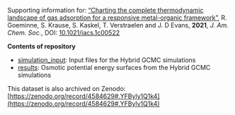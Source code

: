 Supporting information for: [“Charting the complete thermodynamic landscape of gas adsorption for a responsive metal-organic framework”](https://doi.org/10.1021/jacs.1c00522), R. Goeminne, S. Krause, S. Kaskel, T. Verstraelen and J. D Evans, **2021**, _J. Am. Chem. Soc._, DOI: [10.1021/jacs.1c00522](https://doi.org/10.1021/jacs.1c00522)

**Contents of repository**

- [simulation_input](simulation_input): Input files for the Hybrid GCMC simulations
- [results](results): Osmotic potential energy surfaces from the Hybrid GCMC simulations

This dataset is also archived on Zenodo: [https://zenodo.org/record/4584629#.YFByly1Q1k4](https://zenodo.org/record/4584629#.YFByly1Q1k4)
